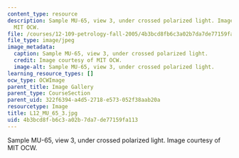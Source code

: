 ```yaml
---
content_type: resource
description: Sample MU-65, view 3, under crossed polarized light. Image courtesy of
  MIT OCW.
file: /courses/12-109-petrology-fall-2005/4b3bcd8fb6c3a02b7da7de77159fa113_L12_MU_65_3.jpg
file_type: image/jpeg
image_metadata:
  caption: Sample MU-65, view 3, under crossed polarized light.
  credit: Image courtesy of MIT OCW.
  image-alt: Sample MU-65, view 3, under crossed polarized light.
learning_resource_types: []
ocw_type: OCWImage
parent_title: Image Gallery
parent_type: CourseSection
parent_uid: 322f6394-a4d5-2718-e573-052f38aab20a
resourcetype: Image
title: L12_MU_65_3.jpg
uid: 4b3bcd8f-b6c3-a02b-7da7-de77159fa113
---
```

Sample MU-65, view 3, under crossed polarized light. Image courtesy of MIT OCW.

